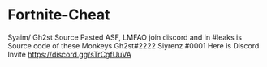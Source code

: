 # Fortnite-Cheat
Syaim/ Gh2st Source Pasted ASF, LMFAO join discord and in #leaks is Source code of these Monkeys Gh2st#2222 Siyrenz #0001 
Here is Discord Invite https://discord.gg/sTrCgfUuVA
